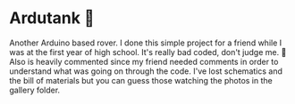 # Ardutank 🚗
Another Arduino based rover. I done this simple project for a friend while I was at the first year of high school.
It's really bad coded, don't judge me. 🙈
Also is heavily commented since my friend needed comments in order to understand what was going on through the code.
I've lost schematics and the bill of materials but you can guess those watching the photos in the gallery folder.
